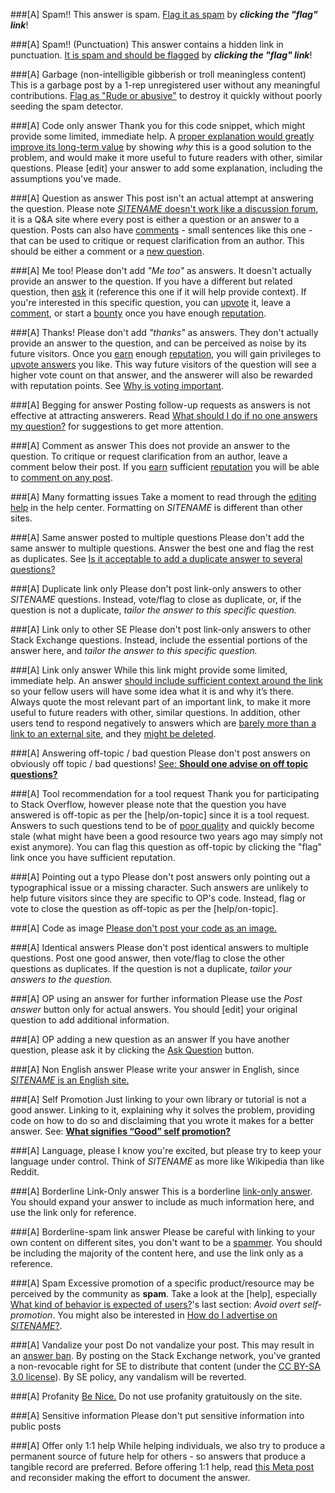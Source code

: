 ###[A] Spam!!
This answer is spam. [Flag it as spam](//meta.stackexchange.com/a/58035/206345) by ***clicking the "flag" link***!

###[A] Spam!! (Punctuation)
This answer contains a hidden link in punctuation. [It is spam and should be flagged](//meta.stackexchange.com/a/58035/206345) by ***clicking the "flag" link***!

###[A] Garbage (non-intelligible gibberish or troll meaningless content)
This is a garbage post by a 1-rep unregistered user without any meaningful contributions. [Flag as "Rude or abusive"](//meta.stackexchange.com/a/58035/206345) to destroy it quickly without poorly seeding the spam detector.

###[A] Code only answer
Thank you for this code snippet, which might provide some limited, immediate help. A [proper explanation would greatly improve its long-term value](//meta.stackexchange.com/q/114762/206345) by showing _why_ this is a good solution to the problem, and would make it more useful to future readers with other, similar questions. Please [edit] your answer to add some explanation, including the assumptions you've made.

###[A] Question as answer
This post isn't an actual attempt at answering the question. Please note [$SITENAME$ doesn't work like a discussion forum](//$SITEURL$/about), it is a Q&A site where every post is either a question or an answer to a question. Posts can also have [comments](//$SITEURL$/help/privileges/comment) - small sentences like this one - that can be used to critique or request clarification from an author. This should be either a comment or a [new question](//$SITEURL$/questions/ask).

###[A] Me too!
Please don't add *"Me too"* as answers. It doesn't actually provide an answer to the question. If you have a different but related question, then [ask](//$SITEURL$/questions/ask) it (reference this one if it will help provide context). If you're interested in this specific question, you can [upvote](//$SITEURL$/help/privileges/vote-up) it, leave a [comment](//$SITEURL$/help/privileges/comment), or start a [bounty](//$SITEURL$/help/privileges/set-bounties) once you have enough [reputation](//$SITEURL$/help/whats-reputation).

###[A] Thanks!
Please don't add _"thanks"_ as answers. They don't actually provide an answer to the question, and can be perceived as noise by its future visitors. Once you [earn](//meta.stackoverflow.com/q/146472) enough [reputation](//$SITEURL$/help/whats-reputation), you will gain privileges to [upvote answers](//$SITEURL$/help/privileges/vote-up) you like. This way future visitors of the question will see a higher vote count on that answer, and the answerer will also be rewarded with reputation points. See [Why is voting important](//$SITEURL$/help/why-vote).

###[A] Begging for answer
Posting follow-up requests as answers is not effective at attracting answerers. Read [What should I do if no one answers my question?](//stackoverflow.com/help/no-one-answers) for suggestions to get more attention.

###[A] Comment as answer
This does not provide an answer to the question. To critique or request clarification from an author, leave a comment below their post. If you [earn](//meta.stackoverflow.com/q/146472) sufficient [reputation](//$SITEURL$/help/whats-reputation) you will be able to [comment on any post](//$SITEURL$/help/privileges/comment).

###[A] Many formatting issues
Take a moment to read through the [editing help](//$SITEURL$/editing-help) in the help center. Formatting on $SITENAME$ is different than other sites.

###[A] Same answer posted to multiple questions
Please don't add the same answer to multiple questions. Answer the best one and flag the rest as duplicates. See [Is it acceptable to add a duplicate answer to several questions?](//meta.stackexchange.com/q/104227/206345)

###[A] Duplicate link only
Please don't post link-only answers to other $SITENAME$ questions. Instead, vote/flag to close as duplicate, or, if the question is not a duplicate, *tailor the answer to this specific question.*

###[A] Link only to other SE
Please don't post link-only answers to other Stack Exchange questions. Instead, include the essential portions of the answer here, and *tailor the answer to this specific question.*

###[A] Link only answer
While this link might provide some limited, immediate help. An answer [should include sufficient context around the link](//meta.stackoverflow.com/a/8259) so your fellow users will have some idea what it is and why it’s there. Always quote the most relevant part of an important link, to make it more useful to future readers with other, similar questions. In addition, other users tend to respond negatively to answers which are [barely more than a link to an external site](//meta.stackexchange.com/q/225370), and they [might be deleted](//$SITEURL$/help/deleted-answers).

###[A] Answering off-topic / bad question
Please don't post answers on obviously off topic / bad questions! [See: **Should one advise on off topic questions?**](//meta.stackoverflow.com/q/276572)

###[A] Tool recommendation for a tool request
Thank you for participating to Stack Overflow, however please note that the question you have answered is off-topic as per the [help/on-topic] since it is a tool request. Answers to such questions tend to be of [poor quality](//meta.stackexchange.com/a/8259) and quickly become stale (what might have been a good resource two years ago may simply not exist anymore). You can flag this question as off-topic by clicking the "flag" link once you have sufficient reputation.

###[A] Pointing out a typo
Please don't post answers only pointing out a typographical issue or a missing character. Such answers are unlikely to help future visitors since they are specific to OP's code. Instead, flag or vote to close the question as off-topic as per the [help/on-topic].

###[A] Code as image
[Please don't post your code as an image.](//meta.stackoverflow.com/q/285551)

###[A] Identical answers
Please don't post identical answers to multiple questions. Post one good answer, then vote/flag to close the other questions as duplicates. If the question is not a duplicate, *tailor your answers to the question.*

###[A] OP using an answer for further information
Please use the *Post answer* button only for actual answers. You should [edit] your original question to add additional information.

###[A] OP adding a new question as an answer
If you have another question, please ask it by clicking the [Ask Question](//$SITEURL$/questions/ask) button.

###[A] Non English answer
Please write your answer in English, since [$SITENAME$ is an English site.](//meta.stackexchange.com/q/13676)

###[A] Self Promotion
Just linking to your own library or tutorial is not a good answer. Linking to it, explaining why it solves the problem, providing code on how to do so and disclaiming that you wrote it makes for a better answer. See: [**What signifies “Good” self promotion?**](//meta.stackexchange.com/q/182212)

###[A] Language, please
I know you're excited, but please try to keep your language under control. Think of $SITENAME$ as more like Wikipedia than like Reddit.

###[A] Borderline Link-Only answer
This is a borderline [link-only answer](//meta.stackexchange.com/q/8231). You should expand your answer to include as much information here, and use the link only for reference.

###[A] Borderline-spam link answer
Please be careful with linking to your own content on different sites, you don't want to be a [spammer](//$SITEURL$/help/promotion). You should be including the majority of the content here, and use the link only as a reference.

###[A] Spam
Excessive promotion of a specific product/resource may be perceived by the community as **spam**. Take a look at the [help], especially [What kind of behavior is expected of users?](//$SITEURL$/help/behavior)'s last section: _Avoid overt self-promotion_. You might also be interested in [How do I advertise on $SITENAME$?](//$SITEURL$/help/advertising).

###[A] Vandalize your post
Do not vandalize your post. This may result in an [answer ban](//$SITEURL$/help/answer-bans). By posting on the Stack Exchange network, you've granted a non-revocable right for SE to distribute that content (under the [CC BY-SA 3.0 license](//creativecommons.org/licenses/by-sa/3.0/)).  By SE policy, any vandalism will be reverted.

###[A] Profanity
[Be Nice.](//$SITEURL$/help/be-nice) Do not use profanity gratuitously on the site.

###[A] Sensitive information
Please don't put sensitive information into public posts

###[A] Offer only 1:1 help
While helping individuals, we also try to produce a permanent source of future help for others - so answers that produce a tangible record are preferred. Before offering 1:1 help, read [this Meta post](//meta.stackoverflow.com/q/280603/1677912) and reconsider making the effort to document the answer. 
